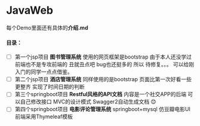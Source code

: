 # JavaWeb

每个Demo里面还有具体的**介绍.md**

#### 目录：

- [ ] 第一个jsp项目 **图书管理系统** 使用的网页框架是bootstrap 由于本人还没学过前端也不是专攻前端的 丑就丑点吧 bug也还挺多的 所以 待修复。。。 可以给刚入门的同学一点点借鉴。
- [ ] 第二个jsp项目 **酒店管理系统** 同样使用的是bootstrap 页面比第一次好看一些更整齐 实现了时间日期的判断
- [ ] 第三个springboot项目 **Restful风格的API文档** 内容是一个社交APP的后端 可以自己修改接口 MVC的设计模式 Swagger2自动生成文档 😊
- [ ] 第四个springboot项目 **电影评论管理系统** springboot+mysql 仿豆瓣电影UI 前端采用Thymeleaf模板 
